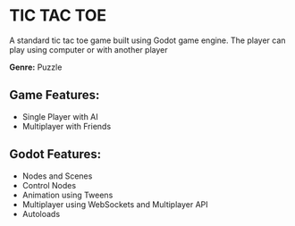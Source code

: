 # TIC TAC TOE
A standard tic tac toe game built using Godot game engine. The player can play using computer or with another player

**Genre:** Puzzle

## Game Features:

* Single Player with AI
* Multiplayer with Friends


## Godot Features:

* Nodes and Scenes
* Control Nodes
* Animation using Tweens
* Multiplayer using WebSockets and Multiplayer API
* Autoloads

